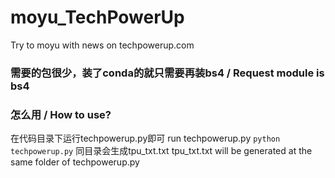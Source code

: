 # moyu_TechPowerUp
Try to moyu with news on techpowerup.com


### 需要的包很少，装了conda的就只需要再装bs4 / Request module is bs4

### 怎么用 / How to use?
在代码目录下运行techpowerup.py即可
run techpowerup.py
`python techpowerup.py`
同目录会生成tpu_txt.txt
tpu_txt.txt will be generated at the same folder of techpowerup.py
